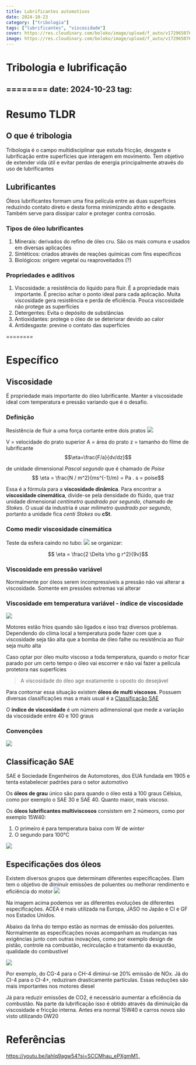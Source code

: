 ```yaml
---
title: Lubrificantes automotivos
date: 2024-10-23
category: ["tribologia"]
tags: ["lubrificantes", "viscosidade"]
cover: https://res.cloudinary.com/boloko/image/upload/f_auto/v1729650767/furushow7/image_pguykv.png
image: https://res.cloudinary.com/boloko/image/upload/f_auto/v1729650767/furushow7/image_pguykv.png
---
```

# Tribologia e lubrificação
========
date: 2024-10-23
tag:
---
# Resumo TLDR

## O que é tribologia
Tribologia é o campo multidisciplinar que estuda fricção, desgaste e lubrificação entre superfícies que interagem em movimento. Tem objetivo de extender vida útil e evitar perdas de energia principalmente através do uso de lubrificantes

## Lubrificantes
Óleos lubrificantes formam uma fina película entre as duas superfícies reduzindo contato direto e desta forma minimizando atrito e desgaste. Também serve para dissipar calor e proteger contra corrosão.

### Tipos de óleo lubrificantes
1. Minerais: derivados do refino de óleo cru. São os mais comuns e usados em diversas aplicações
2. Sintéticos: criados através de reações químicas com fins específicos
3. Biológicos: origem vegetal ou reaproveitados (?)
### Propriedades e aditivos
1. Viscosidade:  a resistência do líquido para fluir. É a propriedade mais importante. É preciso achar o ponto ideal para cada aplicação. Muita viscosidade gera resistência e perda de eficiência. Pouca viscosidade não protege as superfícies
2. Detergentes: Evita o depósito de substâncias
3. Antioxidantes: protege o óleo de se deteriorar devido ao calor
4. Antidesgaste: previne o contato das superfícies 

========
# Específico

## Viscosidade
É propriedade mais importante do óleo lubrificante. Manter a viscosidade ideal com temperatura e pressão variando que é o desafio. 

### Definição
Resistência de fluir a uma força cortante entre dois pratos
![](https://res.cloudinary.com/boloko/image/upload/f_auto/v1729650767/furushow7/image_pguykv.png)

V = velocidade do prato superior
A = área do prato
z = tamanho do filme de lubrificante
$$\eta=\frac{F/a}{dv/dz}$$

de unidade dimensional *Pascal segundo* que é chamado de *Poise*
$$ \eta = \frac{N / m^2}{ms^{-1}/m} = Pa . s = poise$$

Essa é a fórmula para a **viscosidade dinâmica**. Para encontrar a **viscosidade cinemática**, divide-se pela densidade do flúido, que traz unidade dimensional *centímetro quadrado por segundo*, chamado de *Stokes*. O usual da industria é usar *milímetro quadrado por segundo*, portanto a unidade fica *centi Stokes* ou **cSt**.

### Como medir viscosidade cinemática
Teste da esfera caindo no tubo:
![](https://res.cloudinary.com/boloko/image/upload/f_auto/v1729651478/furushow7/image_zcvhex.png)
se organizar:

$$ \eta = \frac{2 \Delta \rho g r^2}{9v}$$

### Viscosidade em pressão variável
Normalmente por óleos serem incompressíveis a pressão não vai alterar a viscosidade. Somente em pressões extremas vai alterar


### Viscosidade em temperatura variável - índice de viscosidade

![](https://res.cloudinary.com/boloko/image/upload/f_auto/v1729651788/furushow7/image_cciozb.png)

Motores estão frios quando são ligados e isso traz diversos problemas. Dependendo do clima local a temperatura pode fazer com que a viscosidade seja tão alta que a bomba de óleo falhe ou resistência ao fluir seja muito alta

Caso optar por óleo muito viscoso a toda temperatura, quando o motor ficar parado por um certo tempo o óleo vai escorrer e não vai fazer a película protetora nas superfícies

> A viscosidade do óleo age exatamente o oposto do desejável

Para contornar essa situação existem **óleos de multi viscosos**. Possuem diversas classificações mas a mais usual é a [Classificação SAE](#classificação-sae)

O **índice de viscosidade** é um número adimensional que mede a variação da viscosidade entre 40 e 100 graus

### Convenções

![](https://res.cloudinary.com/boloko/image/upload/f_auto/v1729651889/furushow7/image_kuttxj.png)

## Classificação SAE
SAE é Sociedade Engenheiros de Automotores, dos EUA fundada em 1905 e tenta estabelecer padrões para o setor automotivo

Os **óleos de grau** único são para quando o óleo está a 100 graus Célsius, como por exemplo o SAE 30 e SAE 40. Quanto maior, mais viscoso.

Os **óleos lubrificantes multiviscosos** consistem em 2 númeors, como por exemplo 15W40:
1. O primeiro é para temperatura baixa com W de *winter*
2. O segundo para 100°C

![](https://res.cloudinary.com/boloko/image/upload/f_auto/v1729726844/furushow7/image_cuuogt.png)


## Especificações dos óleos 

Existem diversos grupos que determinam diferentes especificações. Elam tem o objetivo de diminuir emissões de poluentes ou melhorar rendimento e eficiência do motor
![](https://res.cloudinary.com/boloko/image/upload/f_auto/v1729911694/furushow7/image_ucthw6.png)

Na imagem acima podemos ver as diferentes evoluções de diferentes especificações. ACEA é mais utilizada na Europa, JASO no Japão e CI e GF nos Estados Unidos. 

Abaixo da linha do tempo estão as normas de emissão dos poluentes. Normalmente as especificações novas acompanham as mudanças nas exigências junto com outras inovações, como por exemplo design de pistão, controle na combustão, recirculação e tratamento da exaustão, qualidade do combustível

![](https://res.cloudinary.com/boloko/image/upload/f_auto/v1729911707/furushow7/image_angusv.png)

Por exemplo, do CG-4 para o CH-4 diminui-se 20% emissão de NOx. Já do CI-4 para o CI-4+, reduziram drasticamente partículas. Essas reduções são mais importantes nos motores diesel

Já para reduzir emissões de CO2, é necessário aumentar a eficiência da combustão. Na parte da lubrificação isso é obtido através da diminuição da viscosidade e fricção interna. Antes era normal 15W40 e carros novos são visto utilizando 0W20





# Referências
https://youtu.be/lahlq9agw54?si=SCCMhau_ePXgmM1_
